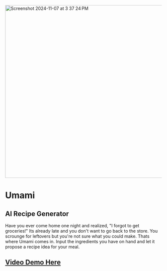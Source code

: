 <img width="556" alt="Screenshot 2024-11-07 at 3 37 24 PM" src="https://github.com/user-attachments/assets/089ce76a-a20b-445f-8118-15498b4891db">

# Umami

## AI Recipe Generator

Have you ever come home one night and realized, "I forgot to get groceries!" Its already late and you don't want to go back to the store. You scrounge for leftovers but you're not sure what you could make. Thats where Umami comes in. Input the ingredients you have on hand and let it propose a recipe idea for your meal.

## [Video Demo Here](https://www.loom.com/share/f7b93364901146dcb614b94e37909892?sid=3bb36715-ee9d-4367-a54f-6bbe1c01370b)




